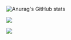 ![Anurag's GitHub stats](https://github-readme-stats.vercel.app/api?username=nullisdefined&show_icons=true&theme=noctis_minimus)

<a href="https://hits.seeyoufarm.com"><img src="https://hits.seeyoufarm.com/api/count/incr/badge.svg?url=https%3A%2F%2Fgithub.com%2Fnullisdefined%2F&count_bg=%23333333&title_bg=%23333333&icon=github.svg&icon_color=%23EEEEEE&title=hits&edge_flat=false"/></a>

<a href="mailto:jaeuu.dev@gmail.com"><img src="https://img.shields.io/badge/Gmail-d14836?style=round-square&logo=Gmail&logoColor=white&link=jaeuu.dev@gmail.com"/></a>
